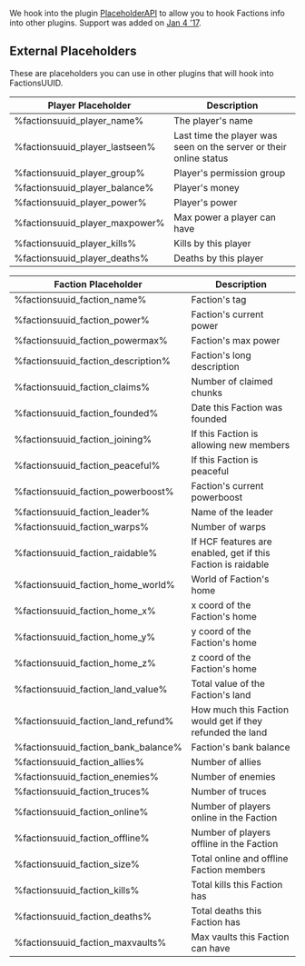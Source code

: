 We hook into the plugin [PlaceholderAPI](https://www.spigotmc.org/resources/placeholderapi.6245/) to allow you to hook Factions info into other plugins. Support was added on [Jan 4 '17](https://github.com/drtshock/Factions/commit/e343ac69fa9b88edce0148ac0ac095af94584638).

## External Placeholders
These are placeholders you can use in other plugins that will hook into FactionsUUID.


Player Placeholder | Description
--- | ---
%factionsuuid_player_name% | The player's name
%factionsuuid_player_lastseen% | Last time the player was seen on the server or their online status
%factionsuuid_player_group% | Player's permission group
%factionsuuid_player_balance% | Player's money
%factionsuuid_player_power% | Player's power
%factionsuuid_player_maxpower% | Max power a player can have
%factionsuuid_player_kills% | Kills by this player
%factionsuuid_player_deaths% | Deaths by this player

Faction Placeholder | Description
--- | ---
%factionsuuid_faction_name% | Faction's tag
%factionsuuid_faction_power% | Faction's current power
%factionsuuid_faction_powermax% | Faction's max power
%factionsuuid_faction_description% | Faction's long description
%factionsuuid_faction_claims% | Number of claimed chunks
%factionsuuid_faction_founded% | Date this Faction was founded
%factionsuuid_faction_joining% | If this Faction is allowing new members
%factionsuuid_faction_peaceful% | If this Faction is peaceful
%factionsuuid_faction_powerboost% | Faction's current powerboost
%factionsuuid_faction_leader% | Name of the leader
%factionsuuid_faction_warps% | Number of warps
%factionsuuid_faction_raidable% | If HCF features are enabled, get if this Faction is raidable
%factionsuuid_faction_home_world% | World of Faction's home
%factionsuuid_faction_home_x% | x coord of the Faction's home
%factionsuuid_faction_home_y% | y coord of the Faction's home
%factionsuuid_faction_home_z% | z coord of the Faction's home
%factionsuuid_faction_land_value% | Total value of the Faction's land
%factionsuuid_faction_land_refund% | How much this Faction would get if they refunded the land
%factionsuuid_faction_bank_balance% | Faction's bank balance
%factionsuuid_faction_allies% | Number of allies
%factionsuuid_faction_enemies% | Number of enemies
%factionsuuid_faction_truces% | Number of truces
%factionsuuid_faction_online% | Number of players online in the Faction
%factionsuuid_faction_offline% | Number of players offline in the Faction
%factionsuuid_faction_size% | Total online and offline Faction members
%factionsuuid_faction_kills% | Total kills this Faction has
%factionsuuid_faction_deaths% | Total deaths this Faction has
%factionsuuid_faction_maxvaults% | Max vaults this Faction can have